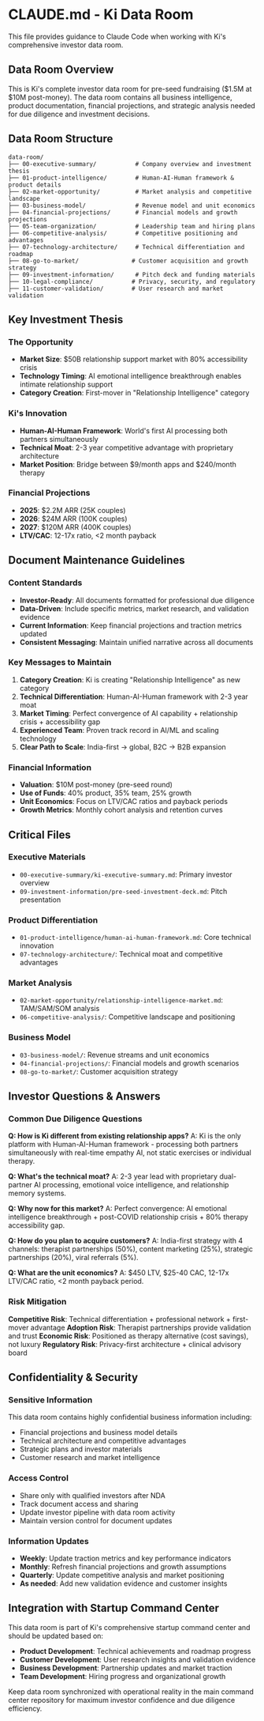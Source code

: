 # CLAUDE.md - Ki Data Room

This file provides guidance to Claude Code when working with Ki's comprehensive investor data room.

## Data Room Overview

This is Ki's complete investor data room for pre-seed fundraising ($1.5M at $10M post-money). The data room contains all business intelligence, product documentation, financial projections, and strategic analysis needed for due diligence and investment decisions.

## Data Room Structure

```
data-room/
├── 00-executive-summary/           # Company overview and investment thesis
├── 01-product-intelligence/        # Human-AI-Human framework & product details
├── 02-market-opportunity/          # Market analysis and competitive landscape
├── 03-business-model/              # Revenue model and unit economics
├── 04-financial-projections/       # Financial models and growth projections
├── 05-team-organization/           # Leadership team and hiring plans
├── 06-competitive-analysis/        # Competitive positioning and advantages
├── 07-technology-architecture/     # Technical differentiation and roadmap
├── 08-go-to-market/               # Customer acquisition and growth strategy
├── 09-investment-information/      # Pitch deck and funding materials
├── 10-legal-compliance/           # Privacy, security, and regulatory
├── 11-customer-validation/        # User research and market validation
```

## Key Investment Thesis

### The Opportunity
- **Market Size**: $50B relationship support market with 80% accessibility crisis
- **Technology Timing**: AI emotional intelligence breakthrough enables intimate relationship support
- **Category Creation**: First-mover in "Relationship Intelligence" category

### Ki's Innovation
- **Human-AI-Human Framework**: World's first AI processing both partners simultaneously
- **Technical Moat**: 2-3 year competitive advantage with proprietary architecture
- **Market Position**: Bridge between $9/month apps and $240/month therapy

### Financial Projections
- **2025**: $2.2M ARR (25K couples)
- **2026**: $24M ARR (100K couples)
- **2027**: $120M ARR (400K couples)
- **LTV/CAC**: 12-17x ratio, <2 month payback

## Document Maintenance Guidelines

### Content Standards
- **Investor-Ready**: All documents formatted for professional due diligence
- **Data-Driven**: Include specific metrics, market research, and validation evidence
- **Current Information**: Keep financial projections and traction metrics updated
- **Consistent Messaging**: Maintain unified narrative across all documents

### Key Messages to Maintain
1. **Category Creation**: Ki is creating "Relationship Intelligence" as new category
2. **Technical Differentiation**: Human-AI-Human framework with 2-3 year moat
3. **Market Timing**: Perfect convergence of AI capability + relationship crisis + accessibility gap
4. **Experienced Team**: Proven track record in AI/ML and scaling technology
5. **Clear Path to Scale**: India-first → global, B2C → B2B expansion

### Financial Information
- **Valuation**: $10M post-money (pre-seed round)
- **Use of Funds**: 40% product, 35% team, 25% growth
- **Unit Economics**: Focus on LTV/CAC ratios and payback periods
- **Growth Metrics**: Monthly cohort analysis and retention curves

## Critical Files

### Executive Materials
- `00-executive-summary/ki-executive-summary.md`: Primary investor overview
- `09-investment-information/pre-seed-investment-deck.md`: Pitch presentation

### Product Differentiation
- `01-product-intelligence/human-ai-human-framework.md`: Core technical innovation
- `07-technology-architecture/`: Technical moat and competitive advantages

### Market Analysis
- `02-market-opportunity/relationship-intelligence-market.md`: TAM/SAM/SOM analysis
- `06-competitive-analysis/`: Competitive landscape and positioning

### Business Model
- `03-business-model/`: Revenue streams and unit economics
- `04-financial-projections/`: Financial models and growth scenarios
- `08-go-to-market/`: Customer acquisition strategy

## Investor Questions & Answers

### Common Due Diligence Questions

**Q: How is Ki different from existing relationship apps?**
A: Ki is the only platform with Human-AI-Human framework - processing both partners simultaneously with real-time empathy AI, not static exercises or individual therapy.

**Q: What's the technical moat?**
A: 2-3 year lead with proprietary dual-partner AI processing, emotional voice intelligence, and relationship memory systems.

**Q: Why now for this market?**
A: Perfect convergence: AI emotional intelligence breakthrough + post-COVID relationship crisis + 80% therapy accessibility gap.

**Q: How do you plan to acquire customers?**
A: India-first strategy with 4 channels: therapist partnerships (50%), content marketing (25%), strategic partnerships (20%), viral referrals (5%).

**Q: What are the unit economics?**
A: $450 LTV, $25-40 CAC, 12-17x LTV/CAC ratio, <2 month payback period.

### Risk Mitigation

**Competitive Risk**: Technical differentiation + professional network + first-mover advantage
**Adoption Risk**: Therapist partnerships provide validation and trust
**Economic Risk**: Positioned as therapy alternative (cost savings), not luxury
**Regulatory Risk**: Privacy-first architecture + clinical advisory board

## Confidentiality & Security

### Sensitive Information
This data room contains highly confidential business information including:
- Financial projections and business model details
- Technical architecture and competitive advantages
- Strategic plans and investor materials
- Customer research and market intelligence

### Access Control
- Share only with qualified investors after NDA
- Track document access and sharing
- Update investor pipeline with data room activity
- Maintain version control for document updates

### Information Updates
- **Weekly**: Update traction metrics and key performance indicators
- **Monthly**: Refresh financial projections and growth assumptions
- **Quarterly**: Update competitive analysis and market positioning
- **As needed**: Add new validation evidence and customer insights

## Integration with Startup Command Center

This data room is part of Ki's comprehensive startup command center and should be updated based on:
- **Product Development**: Technical achievements and roadmap progress
- **Customer Development**: User research insights and validation evidence  
- **Business Development**: Partnership updates and market traction
- **Team Development**: Hiring progress and organizational growth

Keep data room synchronized with operational reality in the main command center repository for maximum investor confidence and due diligence efficiency.